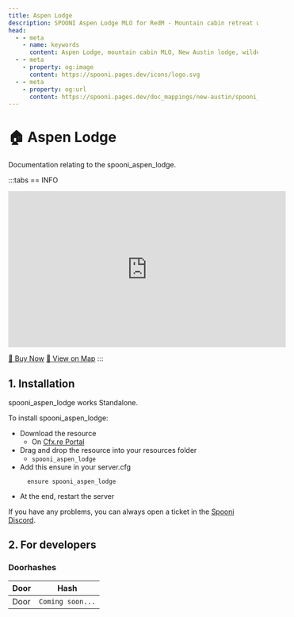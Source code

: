 ```yaml
---
title: Aspen Lodge
description: SPOONI Aspen Lodge MLO for RedM - Mountain cabin retreat with detailed interior. Wilderness lodge for New Austin high country roleplay in Red Dead Redemption 2.
head:
  - - meta
    - name: keywords
      content: Aspen Lodge, mountain cabin MLO, New Austin lodge, wilderness retreat, mountain home, RedM cabin, RDR2 New Austin
  - - meta
    - property: og:image
      content: https://spooni.pages.dev/icons/logo.svg
  - - meta
    - property: og:url
      content: https://spooni.pages.dev/doc_mappings/new-austin/spooni_aspen_lodge
---
```


# 🏠 Aspen Lodge
Documentation relating to the spooni_aspen_lodge.

:::tabs
== INFO
<iframe width="560" height="315" src="https://www.youtube.com/embed/UJVgKAN0QqA?si=FyH7B2zMpFOqOogT" frameborder="0" allow="accelerometer; autoplay; clipboard-write; encrypted-media; gyroscope; picture-in-picture; web-share" referrerpolicy="strict-origin-when-cross-origin" allowfullscreen></iframe>

<a href="https://spooni-mapping.tebex.io/package/6977863" class="button-buy">🛒 Buy Now</a>
<a href="https://spooni.de/rdr2/?m=house227" class="button-map">📍 View on Map</a>
:::

## 1. Installation
spooni_aspen_lodge works Standalone.  

To install spooni_aspen_lodge:
- Download the resource
  - On [Cfx.re Portal](https://portal.cfx.re/)
- Drag and drop the resource into your resources folder
  - `spooni_aspen_lodge`
- Add this ensure in your server.cfg
  ```
    ensure spooni_aspen_lodge
  ```
- At the end, restart the server

If you have any problems, you can always open a ticket in the [Spooni Discord](https://discord.gg/spooni).

## 2. For developers
### Doorhashes
| Door                      | Hash
|---------------------------|----------------------------------------------------------------------------------|
| Door                      | `Coming soon...`